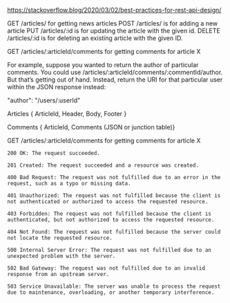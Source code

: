 https://stackoverflow.blog/2020/03/02/best-practices-for-rest-api-design/

GET /articles/ for getting news articles
POST /articles/ is for adding a new article
PUT /articles/:id is for updating the article with the given id. 
DELETE /articles/:id is for deleting an existing article with the given ID.

GET /articles/:articleId/comments for getting comments for article X

For example, suppose you wanted to return the author of particular comments. You could use /articles/:articleId/comments/:commentId/author. But that’s getting out of hand. Instead, return the URI for that particular user within the JSON response instead:

"author": "/users/:userId"

Articles
{ ArticleId, Header, Body, Footer }

Comments
{ ArticleId, Comments (JSON or junction table)}

GET /articles/:articleId/comments for getting comments for article X


`200 OK: The request succeeded.`

`201 Created: The request succeeded and a resource was created.`

`400 Bad Request: The request was not fulfilled due to an error in the request, such as a typo or missing data.`

`401 Unauthorized: The request was not fulfilled because the client is not authenticated or authorized to access the requested resource.`

`403 Forbidden: The request was not fulfilled because the client is authenticated, but not authorized to access the requested resource.`

`404 Not Found: The request was not fulfilled because the server could not locate the requested resource.`

`500 Internal Server Error: The request was not fulfilled due to an unexpected problem with the server.`

`502 Bad Gateway: The request was not fulfilled due to an invalid response from an upstream server.`

`503 Service Unavailable: The server was unable to process the request due to maintenance, overloading, or another temporary interference.`